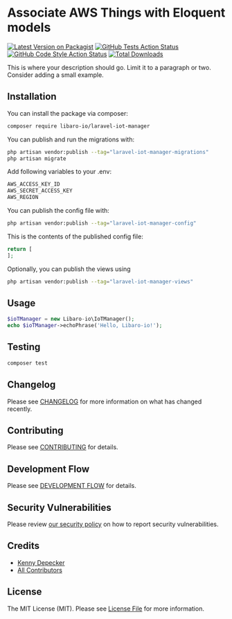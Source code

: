 # Associate AWS Things with Eloquent models

[![Latest Version on Packagist](https://img.shields.io/packagist/v/libaro-io/laravel-iot-manager.svg?style=flat-square)](https://packagist.org/packages/libaro-io/laravel-iot-manager)
[![GitHub Tests Action Status](https://img.shields.io/github/workflow/status/libaro-io/laravel-iot-manager/run-tests?label=tests)](https://github.com/libaro-io/laravel-iot-manager/actions?query=workflow%3Arun-tests+branch%3Amain)
[![GitHub Code Style Action Status](https://img.shields.io/github/workflow/status/libaro-io/laravel-iot-manager/Check%20&%20fix%20styling?label=code%20style)](https://github.com/libaro-io/laravel-iot-manager/actions?query=workflow%3A"Check+%26+fix+styling"+branch%3Amain)
[![Total Downloads](https://img.shields.io/packagist/dt/libaro-io/laravel-iot-manager.svg?style=flat-square)](https://packagist.org/packages/libaro-io/laravel-iot-manager)

This is where your description should go. Limit it to a paragraph or two. Consider adding a small example.


## Installation

You can install the package via composer:

```bash
composer require libaro-io/laravel-iot-manager
```

You can publish and run the migrations with:

```bash
php artisan vendor:publish --tag="laravel-iot-manager-migrations"
php artisan migrate
```

Add following variables to your .env:
```bash
AWS_ACCESS_KEY_ID
AWS_SECRET_ACCESS_KEY
AWS_REGION
```

You can publish the config file with:

```bash
php artisan vendor:publish --tag="laravel-iot-manager-config"
```

This is the contents of the published config file:

```php
return [
];
```

Optionally, you can publish the views using

```bash
php artisan vendor:publish --tag="laravel-iot-manager-views"
```

## Usage

```php
$ioTManager = new Libaro-io\IoTManager();
echo $ioTManager->echoPhrase('Hello, Libaro-io!');
```

## Testing

```bash
composer test
```

## Changelog

Please see [CHANGELOG](CHANGELOG.md) for more information on what has changed recently.

## Contributing

Please see [CONTRIBUTING](https://github.com/libaro-io/.github/blob/main/CONTRIBUTING.md) for details.

## Development Flow

Please see [DEVELOPMENT FLOW](https://github.com/libaro-io/.github/blob/main/DEVELOPMENT_FLOW.md) for details.

## Security Vulnerabilities

Please review [our security policy](../../security/policy) on how to report security vulnerabilities.

## Credits

- [Kenny Depecker](https://github.com/libaro-io)
- [All Contributors](../../contributors)

## License

The MIT License (MIT). Please see [License File](LICENSE.md) for more information.
